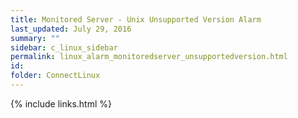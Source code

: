 ```yaml
---
title: ﻿Monitored Server - Unix Unsupported Version Alarm
last_updated: July 29, 2016
summary: ""
sidebar: c_linux_sidebar
permalink: linux_alarm_monitoredserver_unsupportedversion.html
id:
folder: ConnectLinux
---
```




{% include links.html %}

